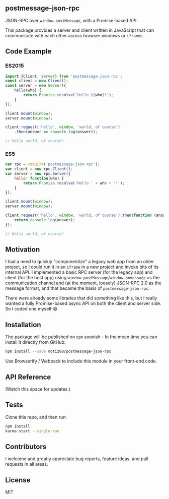 ## postmessage-json-rpc

JSON-RPC over `window.postMessage`, with a Promise-based API.

This package provides a server and client written in JavaScript that can communicate with each other across browser windows or `iframe`s.

## Code Example
### ES2015
```javascript
import {Client, Server} from 'postmessage-json-rpc';
const client = new Client();
const server = new Server({
	hello(who) {
		return Promise.resolve(`Hello ${who}!`);
	}
});

client.mount(window);
server.mount(window);

client.request('hello', window, 'world, of course')
	.then(answer => console.log(answer));

// Hello world, of course!

```

### ES5
```javascript
var rpc = require('postmessage-json-rpc');
var client = new rpc.Client();
var server = new rpc.Server({
	hello: function(who) {
		return Promise.resolve('Hello ' + who + '!');
	}
});

client.mount(window);
server.mount(window);

client.request('hello', window, 'world, of course').then(function (answer) {
	return console.log(answer);
});

// Hello world, of course!
```

## Motivation

I had a need to quickly "componentize" a legacy web app from an older project, so I could run it in an `iframe` in a new project and invoke bits of its internal API. I implemented a basic RPC server (for the legacy app) and client (for the host app) using `window.postMessage`/`window.onmessage` as the communication channel and (at the moment, loosely) JSON-RPC 2.0 as the message format, and that became the basis of `postmessage-json-rpc`.

There were already some libraries that did something like this, but I really wanted a fully Promise-based async API on both the client and server side. So I coded one myself :smile:

## Installation

The package will be published on `npm` soonish - In the mean time you can install it directly from GitHub:

```sh
npm install --save motiz88/postmessage-json-rpc
```

Use Browserify / Webpack to include this module in your front-end code.

## API Reference

(Watch this space for updates.)

## Tests

Clone this repo, and then run:

```sh
npm install
karma start --single-run
```

## Contributors

I welcome and greatly appreciate bug reports, feature ideas, and pull requests in all areas.

## License

MIT
